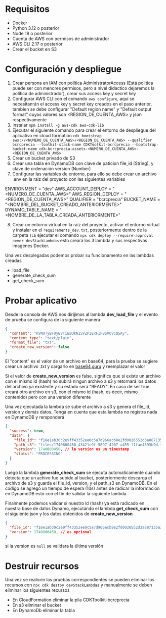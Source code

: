 # Requisitos
- Docker
- Python 3.12 o posterior
- Node 18 o posterior
- Cuenta de AWS con permisos de administrador
- AWS CLI 2.17 o posterior
- Crear el bucket en S3

# Configuración y despliegue
1. Crear persona en IAM con política AdministratorAccess (Está politica puede ser con menores permisos, pero a nivel didactico dejaremos la política de administrador), crear sus access key y secret key
2. Configurar AWS CLI con el comando `aws configure`, aquí se necesitanrán el access key y secret key creados en el paso anterior, tambien se debe configurar "Default region name" y "Default output format" cuyos valores son <REGION_DE_CUENTA_AWS> y json respectivamente
3. Instalar `npm install -g aws-cdk aws-cdk-lib`  
4. Ejecutar el siguiente comando para crear el entorno de despliegue del aplicativo en cloud formation `cdk bootstrap aws://<NUMERO_DE_CUENTA_AWS>/<REGION_DE_CUENTA_AWS> --qualifier bcrcprecia --toolkit-stack-name CDKToolkit-bcrcprecia --bootstrap-bucket-name cdk-bcrcprecia-assets-<NUMERO_DE_CUENTA_AWS>-<REGION_DE_CUENTA_AWS>`
5. Crear un bucket privado de S3
6. Crear una tabla en DynamoDB con clave de paticion file_id (String), y clave de ordenación version (Number)  
7. Configurar las variables de entorno, para ello se debe crear un archivo .env en la raiz del proyecto con las siguientes variables

ENVIRONMENT = "dev"
AWS_ACCOUNT_DEPLOY = "<NUMERO_DE_CUENTA_AWS>"
AWS_REGION_DEPLOY = "<REGION_DE_CUENTA_AWS>"
QUALIFIER = "bcrcprecia"
BUCKET_NAME = "<NOMBRE_DEL_BUCKET_CREADO_ANTERIORMENTE>"
DYNAMO_TABLE_NAME = "<NOMBRE_DE_LA_TABLA_CREADA_ANTERIORMENTE>"

8. Crear un entorno virtual en la raíz del proyecto, activar el entorno virtual y instalar en el `requirements_dev.txt`, posteriormente dentro de la carpeta `lib` ejecutar el comando `npx cdk deploy --require-approval never devStackLambdas` esto creará los 3 lambda y sus respectivas imagenes Docker.

Una vez desplegadas podemos probar su funcionamento en las lambdas creadas
- load_file
- generate_check_sum
- get_check_sum

# Probar aplicativo

Desde la consola de AWS nos dirijimos al lambda **dev_load_file** y el evento de prueba se configura de la siguiente manera
```json
{
  "content": "RVNUTyBFUyBVTiBBUkNISVZPIERFIFBSVUVCQSAy",
  "content_type": "text/plain",
  "format_file": "txt",
  "create_new_version": false 
}
```

El "content" es el valor de un archivo en base64, para la prueba se sugiere crear un archivo .txt y cargarlo en [base64.guru](https://base64.guru/converter/encode/file) y reemplazar el valor

Si el valor de **create_new_version** es false, significa que si existe un archivo con el mismo id (hash) no subirá ningun archivo a s3 y retornará los datos del archivo ya existente y su estado será "READY". En caso de ser true creará otro archivo en s3, con el mismo id (hash, es decir, mismo contenido) pero con una version diferente

Una vez ejecutada la lambda se sube el archivo a s3 y genera el file_id, version y demás datos. Tenga en cuenta que esta lambda no registra nada en DynamoDB y rersponderá
```json
{
  "success": true,
  "data": {
    "file_id": "f16e1ab30c2e9ff43352ee0c5a7d966acb8e2fd0026552d3a887135a3254d8d4",
    "path_s3": "files/1740800450_43421c9f-5897-4207-a455-f1fae4593b9d.txt",
    "version": 1740800450, // la version es un timestamp
    "status": "PROCESSING"
  }
}
```
Luego la lambda **generate_check_sum** se ejecuta automaticamente cuando detecta que un achivo fue subido al bucket, posteriormente descarga el archivo de s3 y guarda el file_id, version, y el path_s3 en DynamoDB. En el código se agregó un tiempo de espera (10s) antes de radicar la información en DynamoDB esto con el fin de validar la siguiente lambda.

Finalmente podemos validar si nuestro id (hash) ya está radicado en nuestra base de datos Dynamo, ejecutando el lambda **get_check_sum** con el siguiente json y los datos obtenidos de **create_new_version**

```json
{
  "file_id": "f16e1ab30c2e9ff43352ee0c5a7d966acb8e2fd0026552d3a887135a3254d8d4",
  "version": 1740800450, // es opcional
}
```

si la version es `null` se validara la última versión

# Destruir recursos
Una vez se realicen las pruebas correspondientes se pueden eliminar los recursos con `npx cdk destoy devStackLambdas` y manualmente se deben eliminar los siguientes recursos
- En CloudFormation eliminar la pila CDKToolkit-bcrcprecia
- En s3 eliminar el bucket
- En DynamoDb eliminar la tabla
